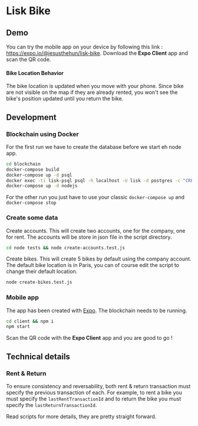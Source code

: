 # Lisk Bike

## Demo

You can try the mobile app on your device by following this link : https://expo.io/@jesusthehun/lisk-bike.
Download the **Expo Client** app and scan the QR code.

#### Bike Location Behavior

The bike location is updated when you move with your phone.
Since bike are not visible on the map if they are already rented, you won't see the bike's position updated until you return the bike.


## Development

### Blockchain using Docker

For the first run we have to create the database before we start eh node app.

````bash
cd blockchain
docker-compose build
docker-compose up -d psql
docker exec -ti lisk-psql psql -h localhost -U lisk -d postgres -c "CREATE DATABASE lisk_dev OWNER lisk"
docker-compose up -d nodejs
````

For the other run you just have to use your classic `docker-compose up` and `docker-compose stop`

### Create some data

Create accounts. This will create two accounts, one for the company, one for rent.
 The accounts will be store in json file in the script directory.

````bash
cd node tests && node create-accounts.test.js 
````

Create bikes. This will create 5 bikes by default using the company account.
The default bike location is in Paris, you can of course edit the script to change their default location.

````bash
node create-bikes.test.js 
````

### Mobile app

The app has been created with [Expo](https://expo.io/learn).
The blockchain needs to be running.

```bash
cd client && npm i
npm start
```

Scan the QR code with the **Expo Client** app and you are good to go !

## Technical details

### Rent & Return

To ensure consistency and reversability, both rent & return transaction must specify the previous transaction of each.
For example, to rent a bike you must specify the `lastRentTransactionId` and to return the bike you must specify the `lastReturnTransactionId`.

Read scripts for more details, they are pretty straight forward.
